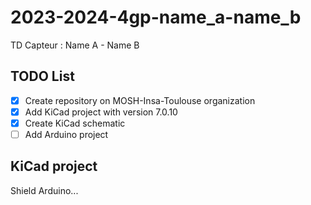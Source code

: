 # 2023-2024-4gp-name_a-name_b

TD Capteur : Name A - Name B

## TODO List

- [x] Create repository on MOSH-Insa-Toulouse organization
- [x] Add KiCad project with version 7.0.10
- [x] Create KiCad schematic
- [ ] Add Arduino project

## KiCad project

Shield Arduino...
